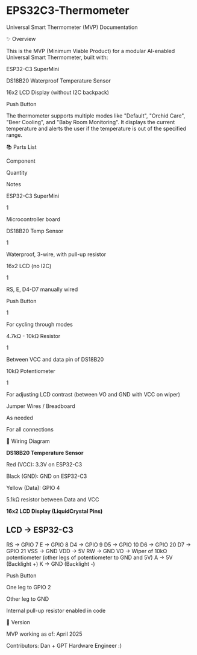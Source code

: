 # EPS32C3-Thermometer

Universal Smart Thermometer (MVP) Documentation

✨ Overview

This is the MVP (Minimum Viable Product) for a modular AI-enabled Universal Smart Thermometer, built with:

ESP32-C3 SuperMini

DS18B20 Waterproof Temperature Sensor

16x2 LCD Display (without I2C backpack)

Push Button

The thermometer supports multiple modes like "Default", "Orchid Care", "Beer Cooling", and "Baby Room Monitoring". It displays the current temperature and alerts the user if the temperature is out of the specified range.

📚 Parts List

Component

Quantity

Notes

ESP32-C3 SuperMini

1

Microcontroller board

DS18B20 Temp Sensor

1

Waterproof, 3-wire, with pull-up resistor

16x2 LCD (no I2C)

1

RS, E, D4-D7 manually wired

Push Button

1

For cycling through modes

4.7kΩ - 10kΩ Resistor

1

Between VCC and data pin of DS18B20

10kΩ Potentiometer

1

For adjusting LCD contrast (between VO and GND with VCC on wiper)

Jumper Wires / Breadboard

As needed

For all connections

🔹 Wiring Diagram

**DS18B20 Temperature Sensor**

Red (VCC): 3.3V on ESP32-C3

Black (GND): GND on ESP32-C3

Yellow (Data): GPIO 4

5.1kΩ resistor between Data and VCC

**16x2 LCD Display (LiquidCrystal Pins)**

LCD   -> ESP32-C3
--------------------
RS    -> GPIO 7
E     -> GPIO 8
D4    -> GPIO 9
D5    -> GPIO 10
D6    -> GPIO 20
D7    -> GPIO 21
VSS   -> GND
VDD   -> 5V
RW    -> GND
VO    -> Wiper of 10kΩ potentiometer
          (other legs of potentiometer to GND and 5V)
A     -> 5V (Backlight +)
K     -> GND (Backlight -)

Push Button

One leg to GPIO 2

Other leg to GND

Internal pull-up resistor enabled in code

📓 Version

MVP working as of: April 2025

Contributors: Dan + GPT Hardware Engineer :)

